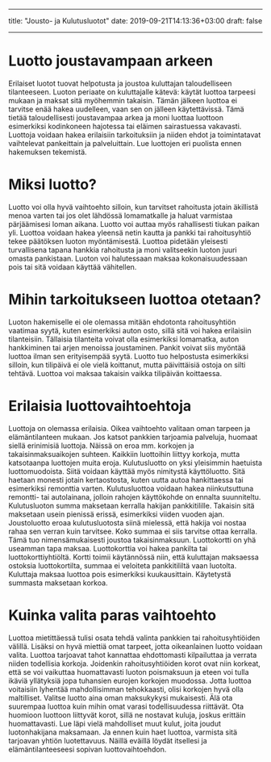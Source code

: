 

---
title: "Jousto- ja Kulutusluotot"
date: 2019-09-21T14:13:36+03:00
draft: false

---
<head>
  <title>Joustoluotot ja kulutusluotot - Luotto Ninja</title>
  <meta name="description" content="Joustoluotot ja kulutusluotot Luotto Ninjalta. Lue mitä nämä luotot ovat ja miten saat ne käyttöösi!" />
</head>

#	Luotto joustavampaan arkeen
Erilaiset luotot tuovat helpotusta ja joustoa kuluttajan taloudelliseen tilanteeseen. Luoton periaate on kuluttajalle kätevä: käytät luottoa tarpeesi mukaan ja maksat sitä myöhemmin takaisin. Tämän jälkeen luottoa ei tarvitse enää hakea uudelleen, vaan sen on jälleen käytettävissä. Tämä tietää taloudellisesti joustavampaa arkea ja moni luottaa luottoon esimerkiksi kodinkoneen hajotessa tai eläimen sairastuessa vakavasti. Luottoja voidaan hakea erilaisiin tarkoituksiin ja niiden ehdot ja toimintatavat vaihtelevat pankeittain ja palveluittain. Lue luottojen eri puolista ennen hakemuksen tekemistä.
#	Miksi luotto?
Luotto voi olla hyvä vaihtoehto silloin, kun tarvitset rahoitusta jotain äkillistä menoa varten tai jos olet lähdössä lomamatkalle ja haluat varmistaa pärjäämisesi loman aikana. Luotto voi auttaa myös rahallisesti tiukan paikan yli. Luottoa voidaan hakea yleensä netin kautta ja pankki tai rahoitusyhtiö tekee päätöksen luoton myöntämisestä. Luottoa pidetään yleisesti turvallisena tapana hankkia rahoitusta ja moni valitseekin luoton juuri omasta pankistaan. Luoton voi halutessaan maksaa kokonaisuudessaan pois tai sitä voidaan käyttää vähitellen.
#	Mihin tarkoitukseen luottoa otetaan?
Luoton hakemiselle ei ole olemassa mitään ehdotonta rahoitusyhtiön vaatimaa syytä, kuten esimerkiksi auton osto, sillä sitä voi hakea erilaisiin tilanteisiin. Tällaisia tilanteita voivat olla esimerkiksi lomamatka, auton hankkiminen tai arjen menoissa joustaminen. Pankit voivat siis myöntää luottoa ilman sen erityisempää syytä. Luotto tuo helpostusta esimerkiksi silloin, kun tilipäivä ei ole vielä koittanut, mutta päivittäisiä ostoja on silti tehtävä. Luottoa voi maksaa takaisin vaikka tilipäivän koittaessa.
#	Erilaisia luottovaihtoehtoja
Luottoja on olemassa erilaisia. Oikea vaihtoehto valitaan oman tarpeen ja elämäntilanteen mukaan. Jos katsot pankkien tarjoamia palveluja, huomaat siellä erinimisiä luottoja. Näissä on eroa mm. korkojen ja takaisinmaksuaikojen suhteen. Kaikkiin luottoihin liittyy korkoja, mutta katsotaanpa luottojen muita eroja.
Kulutusluotto on yksi yleisimmin haetuista luottomuodoista. Siitä voidaan käyttää myös nimitystä käyttöluotto. Sitä haetaan monesti jotain kertaostosta, kuten uutta autoa hankittaessa tai esimerkiksi remonttia varten. Kulutusluottoa voidaan hakea niinkutsuttuna remontti- tai autolainana, jolloin rahojen käyttökohde on ennalta suunniteltu. Kulutusluoton summa maksetaan kerralla hakijan pankkitilille. Takaisin sitä maksetaan usein pienissä erissä, esimerkiksi viiden vuoden ajan.
Joustoluotto eroaa kulutusluotosta siinä mielessä, että hakija voi nostaa rahaa sen verran kuin tarvitsee. Koko summaa ei siis tarvitse ottaa kerralla. Tämä tuo nimensämukaisesti joustoa takaisinmaksuun.
Luottokortti on yhä useamman tapa maksaa. Luottokorttia voi hakea pankilta tai luottokorttiyhtiöltä. Kortti toimii käytännössä niin, että kuluttajan maksaessa ostoksia luottokortilta, summaa ei veloiteta pankkitililtä vaan luotolta. Kuluttaja maksaa luottoa pois esimerkiksi kuukausittain. Käytetystä summasta maksetaan korkoa.
#	Kuinka valita paras vaihtoehto
Luottoa mietittäessä tulisi osata tehdä valinta pankkien tai rahoitusyhtiöiden välillä. Lisäksi on hyvä miettiä omat tarpeet, jotta oikeanlainen luotto voidaan valita. Luottoa tarjoavat tahot kannattaa ehdottomasti kilpailuttaa ja verrata niiden todellisia korkoja. Joidenkin rahoitusyhtiöiden korot ovat niin korkeat, että se voi vaikuttaa huomattavasti luoton poismaksuun ja eteen voi tulla ikäviä yllätyksiä jopa tuhansien eurojen korkojen muodossa. Jotta luottoa voitaisiin lyhentää mahdollisimman tehokkaasti, olisi korkojen hyvä olla maltilliset.
Valitse luotto aina oman maksukykysi mukaisesti. Älä ota suurempaa luottoa kuin mihin omat varasi todellisuudessa riittävät. Ota huomioon luottoon liittyvät korot, sillä ne nostavat kuluja, joskus erittäin huomattavasti. Lue läpi vielä mahdolliset muut kulut, joita joudut luotonhakijana maksamaan. Ja ennen kuin haet luottoa, varmista sitä tarjoavan yhtiön luotettavuus. Näillä eväillä löydät itsellesi ja elämäntilanteeseesi sopivan luottovaihtoehdon.
